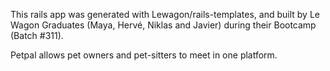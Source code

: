 This rails app was generated with Lewagon/rails-templates, and built by Le Wagon Graduates (Maya, Hervé, Niklas and Javier) during their Bootcamp (Batch #311).

Petpal allows pet owners and pet-sitters to meet in one platform.
